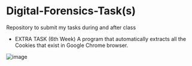 # Digital-Forensics-Task(s)
Repository to submit my tasks during and after class

- EXTRA TASK (6th Week)
A program that automatically extracts all the Cookies that exist in Google Chrome browser.

![image](https://user-images.githubusercontent.com/69986916/226180943-87c7cc6e-0337-4d88-8fe0-07aefe39aad1.png)
